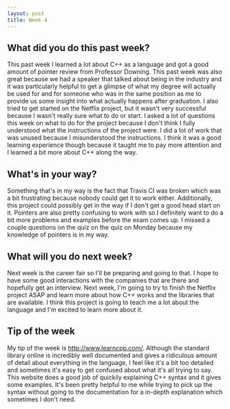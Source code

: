 ```yaml
---
layout: post
title: Week 4
---
```


## What did you do this past week?


This past week I learned a lot about C++ as a language and got a good amount of pointer review from Professor Downing. This past week was also great because we had a speaker that talked about being in the industry and it was particularly helpful to get a glimpse of what my degree will actually be used for and for someone who was in the same position as me to provide us some insight into what actually happens after graduation. I also tried to get started on the Netflix project, but it wasn't very successful because I wasn't really sure what to do or start. I asked a lot of questions this week on what to do for the project because I don't think I fully understood what the instructions of the project were. I did a lot of work that was unused because I misunderstood the instructions. I think it was a good learning experience though because it taught me to pay more attention and I learned a bit more about C++ along the way.

## What's in your way?


Something that's in my way is the fact that Travis CI was broken which was a bit frustrating because nobody could get it to work either. Additionally, this project could possibly get in the way if I don't get a good head start on it. Pointers are also pretty confusing to work with so I definitely want to do a bit more problems and examples before the exam comes up. I missed a couple questions on the quiz on the quiz on Monday because my knowledge of pointers is in my way.


## What will you do next week?


Next week is the career fair so I'll be preparing and going to that. I hope to have some good interactions with the companies that are there and hopefully get an interview. Next week, I'm going to try to finish the Netflix project ASAP and learn more about how C++ works and the libraries that are available. I think this project is going to teach me a lot about the language and I'm excited to learn more about it.


## Tip of the week


My tip of the week is <http://www.learncpp.com/>. Although the standard library online is incredibly well documented and gives a ridiculous amount of detail about everything in the language, I feel like it's a bit too detailed and sometimes it's easy to get confused about what it's all trying to say. This website does a good job of quickily explaining C++ syntax and it gives some examples. It's been pretty helpful to me while trying to pick up the syntax without going to the documentation for a in-depth explanation which sometimes I don't need.


